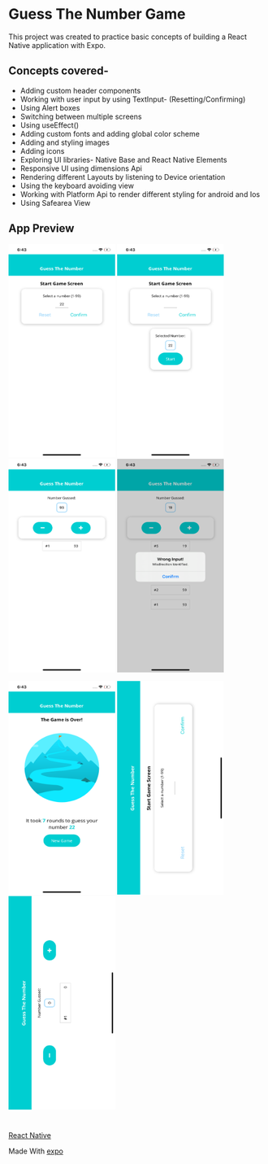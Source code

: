 # Guess The Number Game
This project was created to practice basic concepts of building a React Native application with Expo.
## Concepts covered-
* Adding custom header components
* Working with user input by using TextInput- (Resetting/Confirming)
* Using Alert boxes
* Switching between multiple screens
* Using useEffect()
* Adding custom fonts and adding global color scheme
* Adding and styling images
* Adding icons
* Exploring UI libraries- Native Base and React Native Elements
* Responsive UI using dimensions Api
* Rendering different Layouts by listening to Device orientation
* Using the keyboard avoiding view
* Working with Platform Api to render different styling for android and Ios
* Using Safearea View

## App Preview
<p>
<img width="210" height="420" src="https://github.com/karank07/guess-number-app/blob/master/preview/Screen1.png" >
<img  width="210" height="420" src="https://github.com/karank07/guess-number-app/blob/master/preview/Screen2.png">
<img  width="210" height="420" src="https://github.com/karank07/guess-number-app/blob/master/preview/Screen3.png">
<img  width="210" height="420" src="https://github.com/karank07/guess-number-app/blob/master/preview/Screen4.png">
</p>
<p>
<img  width="210" height="420" src="https://github.com/karank07/guess-number-app/blob/master/preview/Screen5.png">
<img  width="210" height="420" src="https://github.com/karank07/guess-number-app/blob/master/preview/Screen6.png">
<img  width="210" height="420" src="https://github.com/karank07/guess-number-app/blob/master/preview/Screen7.png">
</p>

#

[React Native](https://github.com/facebook/react-native)

Made With [expo](https://github.com/expo/expo)
